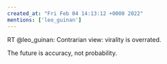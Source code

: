```yaml
---
created_at: "Fri Feb 04 14:13:12 +0000 2022"
mentions: ['leo_guinan']
---
```


RT @leo_guinan: Contrarian view: virality is overrated. 

The future is accuracy, not probability.